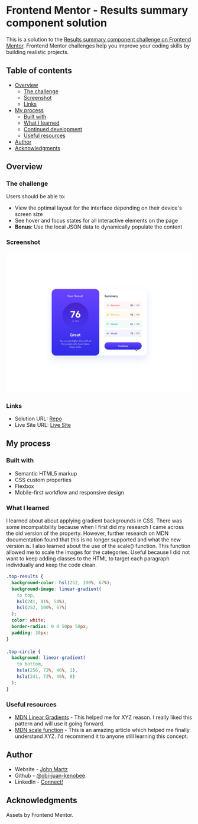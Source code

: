 # Frontend Mentor - Results summary component solution

This is a solution to the [Results summary component challenge on Frontend Mentor](https://www.frontendmentor.io/challenges/results-summary-component-CE_K6s0maV). Frontend Mentor challenges help you improve your coding skills by building realistic projects. 

## Table of contents

- [Overview](#overview)
  - [The challenge](#the-challenge)
  - [Screenshot](#screenshot)
  - [Links](#links)
- [My process](#my-process)
  - [Built with](#built-with)
  - [What I learned](#what-i-learned)
  - [Continued development](#continued-development)
  - [Useful resources](#useful-resources)
- [Author](#author)
- [Acknowledgments](#acknowledgments)

## Overview

### The challenge

Users should be able to:

- View the optimal layout for the interface depending on their device's screen size
- See hover and focus states for all interactive elements on the page
- **Bonus**: Use the local JSON data to dynamically populate the content

### Screenshot

![](./design/active-states.jpg)

### Links

- Solution URL: [Repo](https://github.com/Obi-Juan-Kenobee/Obi-Juan-Kenobee.github.io/tree/main/projects/web/results-summary-component)
- Live Site URL: [Live Site](https://obi-juan-kenobee.github.io/projects/web/results-summary-component/index.html)

## My process

### Built with

- Semantic HTML5 markup
- CSS custom properties
- Flexbox
- Mobile-first workflow and responsive design

### What I learned

I learned about about applying gradient backgrounds in CSS. There was some incompatibility because when I first did my research I came across the old version of the property.
However, further research on MDN documentation found that this is no longer supported and what the new version is.
I also learned about the use of the scale() function. This function allowed me to scale the images for the categories. Useful because I did not want to keep
adding classes to the HTML to target each paragraph individually and keep the code clean.

```css
.top-results {
  background-color: hsl(252, 100%, 67%);
  background-image: linear-gradient(
    to top,
    hsl(241, 81%, 54%),
    hsl(252, 100%, 67%)
  );
  color: white;
  border-radius: 0 0 50px 50px;
  padding: 30px;
}

.top-circle {
  background: linear-gradient(
    to bottom,
    hsla(256, 72%, 46%, 1),
    hsla(241, 72%, 46%, 0)
  );
}
```

### Useful resources

- [MDN Linear Gradients](mdn.com/en-us/docs/Web/CSS/linear-gradient) - This helped me for XYZ reason. I really liked this pattern and will use it going forward.
- [MDN scale function](mdn.com/en-us/docs/Web/CSS/scale) - This is an amazing article which helped me finally understand XYZ. I'd recommend it to anyone still learning this concept.


## Author

- Website - [John Martz](https://obi-juan-kenobee.github.io/index.html)
- Github - [@obi-juan-kenobee](https://github.com/obi-juan-kenobee)
- LinkedIn - [Connect!](https://www.linkedin.com/in/obi-juan-kenobi/)


## Acknowledgments

Assets by Frontend Mentor.
